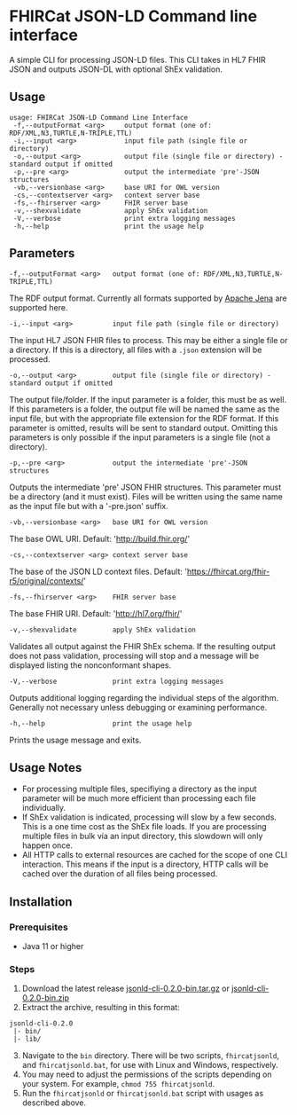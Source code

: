 # FHIRCat JSON-LD Command line interface

A simple CLI for processing JSON-LD files. This CLI takes in HL7 FHIR JSON and outputs JSON-DL with optional ShEx validation.

## Usage

```
usage: FHIRCat JSON-LD Command Line Interface
 -f,--outputFormat <arg>     output format (one of: RDF/XML,N3,TURTLE,N-TRIPLE,TTL)
 -i,--input <arg>            input file path (single file or directory)
 -o,--output <arg>           output file (single file or directory) - standard output if omitted
 -p,--pre <arg>              output the intermediate 'pre'-JSON structures
 -vb,--versionbase <arg>     base URI for OWL version
 -cs,--contextserver <arg>   context server base
 -fs,--fhirserver <arg>      FHIR server base
 -v,--shexvalidate           apply ShEx validation
 -V,--verbose                print extra logging messages
 -h,--help                   print the usage help
 ```

## Parameters
```-f,--outputFormat <arg>   output format (one of: RDF/XML,N3,TURTLE,N-TRIPLE,TTL)```

The RDF output format. Currently all formats supported by [Apache Jena](https://jena.apache.org/) are supported here.

```-i,--input <arg>          input file path (single file or directory)```

The input HL7 JSON FHIR files to process. This may be either a single file or a directory. If this is a directory, all files with a ```.json``` extension will be processed.

```-o,--output <arg>         output file (single file or directory) - standard output if omitted```

The output file/folder. If the input parameter is a folder, this must be as well. If this parameters is a folder, the output file will be named the same as the input file, but with the appropriate file extension for the RDF format. If this parameter is omitted, results will be sent to standard output. Omitting this parameters is only possible if the input parameters is a single file (not a directory).

```-p,--pre <arg>            output the intermediate 'pre'-JSON structures```

Outputs the intermediate 'pre' JSON FHIR structures. This parameter must be a directory (and it must exist). Files will be written using the same name as the input file but with a '-pre.json' suffix.

```-vb,--versionbase <arg>   base URI for OWL version```

The base OWL URI. Default: 'http://build.fhir.org/'

```-cs,--contextserver <arg> context server base```

The base of the JSON LD context files. Default: 'https://fhircat.org/fhir-r5/original/contexts/'

```-fs,--fhirserver <arg>    FHIR server base```

The base FHIR URI. Default: 'http://hl7.org/fhir/'

```-v,--shexvalidate         apply ShEx validation```

Validates all output against the FHIR ShEx schema. If the resulting output does not pass validation, processing will stop and a message will be displayed listing the nonconformant shapes.

```-V,--verbose              print extra logging messages```

Outputs additional logging regarding the individual steps of the algorithm. Generally not necessary unless debugging or examining performance.
 
```-h,--help                 print the usage help```

Prints the usage message and exits.

## Usage Notes
* For processing multiple files, specifiying a directory as the input parameter will be much more efficient than processing each file individually.
* If ShEx validation is indicated, processing will slow by a few seconds. This is a one time cost as the ShEx file loads. If you are processing multiple files in bulk via an input directory, this slowdown will only happen once.
* All HTTP calls to external resources are cached for the scope of one CLI interaction. This means if the input is a directory, HTTP calls will be cached over the duration of all files being processed.

## Installation
### Prerequisites
* Java 11 or higher

### Steps
1. Download the latest release [jsonld-cli-0.2.0-bin.tar.gz](https://github.com/fhircat/jsonld-cli/releases/download/v0.2.0-alpha/jsonld-cli-0.2.0-bin.tar.gz) or [jsonld-cli-0.2.0-bin.zip](https://github.com/fhircat/jsonld-cli/releases/download/v0.2.0-alpha/jsonld-cli-0.2.0-bin.zip)
2. Extract the archive, resulting in this format:
```
jsonld-cli-0.2.0
 |- bin/
 |- lib/
```
3. Navigate to the ```bin``` directory. There will be two scripts, ```fhircatjsonld```, and ```fhircatjsonld.bat```, for use with Linux and Windows, respectively.
4. You may need to adjust the permissions of the scripts depending on your system. For example, ```chmod 755 fhircatjsonld```.
5. Run the ```fhircatjsonld``` or ```fhircatjsonld.bat``` script with usages as described above.
